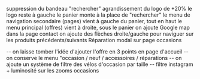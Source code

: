 suppression du bandeau "rechercher"
agrandissement du logo de +20%
le logo reste à gauche
le panier monte à la place de "rechercher"
le menu de navigation secondaire (pages) vient à gauche du panier, tout en haut
le menu principal (offres) vient à droite, sous le panier
on ajoute Google map dans la page contact
on ajoute des flèches droite/gauche pour naviguer sur les produits précédents/suivants
Réparation modal sur page occasions


-- on laisse tomber l'idée d'ajouter l'offre en 3 points en page d'accueil
-- on conserve le menu "occasion / neuf / accessoires / réparations
-- on ajoute un système de filtre des vélos d'occasion par taille
-- filtre instagram + luminosité sur les zooms occasions

